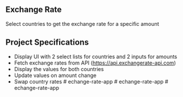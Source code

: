 ## Exchange Rate

Select countries to get the exchange rate for a specific amount

## Project Specifications

- Display UI with 2 select lists for countries and 2 inputs for amounts
- Fetch exchange rates from API (https://api.exchangerate-api.com)
- Display the values for both countries
- Update values on amount change
- Swap country rates
#   e c h a n g e - r a t e - a p p  
 #   e c h a n g e - r a t e - a p p  
 # echange-rate-app
